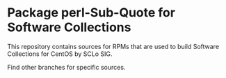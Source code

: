 # Package perl-Sub-Quote for Software Collections

This repository contains sources for RPMs that are used
to build Software Collections for CentOS by SCLo SIG.

Find other branches for specific sources.
